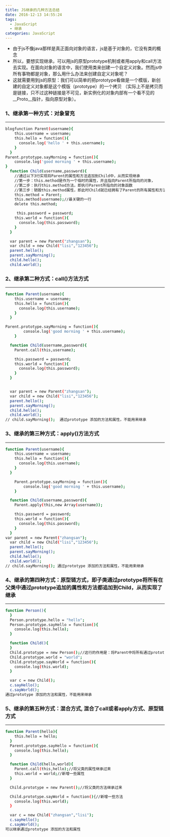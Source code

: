 ```yaml
---
title: JS继承的几种方法总结
date: 2016-12-13 14:55:24
tags: 
  - JavaScript
  - 继承
categories: JavaScript
---
```



- 由于js不像java那样是真正面向对象的语言，js是基于对象的，它没有类的概念
- 所以，要想实现继承，可以用js的原型prototype机制或者用apply和call方法去实现。在面向对象的语言中，我们使用类来创建一个自定义对象。然而js中所有事物都是对象，那么用什么办法来创建自定义对象呢？
- 这就需要用到js的原型：我们可以简单的把prototype看做是一个模版，新创建的自定义对象都是这个模版（prototype）的一个拷贝 （实际上不是拷贝而是链接，只不过这种链接是不可见，新实例化的对象内部有一个看不见的__Proto__指针，指向原型对象）。

<!--more-->

### 1、继承第一种方式：对象冒充
---

``` bash
blogfunction Parent(username){
    this.username = username;
    this.hello = function(){
      console.log('hello ' + this.username);
    }
  }
Parent.prototype.sayMorning = function(){
	console.log('good morning ' + this.username);
}
  function Child(username,password){
    //通过以下3行实现将Parent的属性和方法追加到Child中，从而实现继承
    //第一步：this.method是作为一个临时的属性，并且指向Parent所指向的对象，
    //第二步：执行this.method方法，即执行Parent所指向的对象函数
    //第三步：销毁this.method属性，即此时Child就已经拥有了Parent的所有属性和方法
    this.method = Parent;
    this.method(username);//最关键的一行
    delete this.method;

     this.password = password;
    this.world = function(){
      console.log(this.password);
    }
  }

  var parent = new Parent("zhangsan");
  var child = new Child("lisi","123456");
  parent.hello();
  parent.sayMorning();
  child.hello();
  child.world();
```

### 2、继承第二种方式：call()方法方式
---

``` bash
function Parent(username){
    this.username = username;
    this.hello = function(){
      console.log(this.username);
    }
  }

Parent.prototype.sayMorning = function(){
		console.log('good morning ' + this.username);
	}

  function Child(username,password){
    Parent.call(this,username);

    this.password = password;
    this.world = function(){
      console.log(this.password);
    }
  }


  var parent = new Parent("zhangsan");
  var child = new Child("lisi","123456");
  parent.hello();
  parent.sayMorning();
  child.hello();
  child.world();
// child.sayMorning();  通过prototype 添加的方法和属性，不能用来继承
```

### 3、继承的第三种方式：apply()方法方式
---

``` bash
function Parent(username){
    this.username = username;
    this.hello = function(){
      console.log(this.username);
    }
  }

	Parent.prototype.sayMorning = function(){
		console.log('good morning ' + this.username);
	}

  function Child(username,password){
    Parent.apply(this,new Array(username));

    this.password = password;
    this.world = function(){
      console.log(this.password);
    }
  }
var parent = new Parent("zhangsan");
  var child = new Child("lisi","123456");
  parent.hello();
  parent.sayMorning();
  child.hello();
  child.world();
// child.sayMorning(); 通过prototype 添加的方法和属性，不能用来继承
```

### 4、继承的第四种方式：原型链方式，即子类通过prototype将所有在父类中通过prototype追加的属性和方法都追加到Child，从而实现了继承
---

``` bash
function Person(){
  }
  Person.prototype.hello = "hello";
  Person.prototype.sayHello = function(){
    console.log(this.hello);
  }

  function Child(){
  }
  Child.prototype = new Person();//这行的作用是：将Parent中将所有通过prototype追加的属性和方法都追加到Child，从而实现了继承
  Child.prototype.world = "world";
  Child.prototype.sayWorld = function(){
    console.log(this.world);
  }

  var c = new Child();
  c.sayHello();
  c.sayWorld();
通过prototype 添加的方法和属性，不能用来继承
```

### 5、继承的第五种方式：混合方式, 混合了call或者apply方式、原型链方式
---

``` bash
function Parent(hello){
    this.hello = hello;
  }
  Parent.prototype.sayHello = function(){
    console.log(this.hello);
  }

  function Child(hello,world){
    Parent.call(this,hello);//将父类的属性继承过来
    this.world = world;//新增一些属性
  }

  Child.prototype = new Parent();//将父类的方法继承过来

  Child.prototype.sayWorld = function(){//新增一些方法
    console.log(this.world);
  }

  var c = new Child("zhangsan","lisi");
  c.sayHello();
  c.sayWorld();
可以继承通过prototype 添加的方法和属性
```